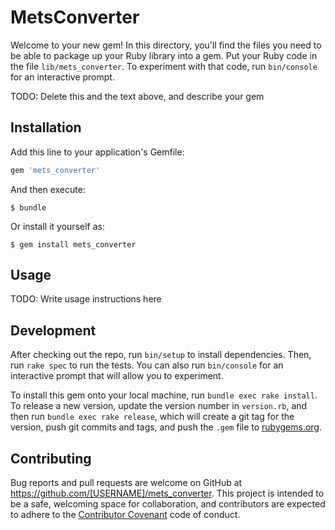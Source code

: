# MetsConverter

Welcome to your new gem! In this directory, you'll find the files you need to be able to package up your Ruby library into a gem. Put your Ruby code in the file `lib/mets_converter`. To experiment with that code, run `bin/console` for an interactive prompt.

TODO: Delete this and the text above, and describe your gem

## Installation

Add this line to your application's Gemfile:

```ruby
gem 'mets_converter'
```

And then execute:

    $ bundle

Or install it yourself as:

    $ gem install mets_converter

## Usage

TODO: Write usage instructions here

## Development

After checking out the repo, run `bin/setup` to install dependencies. Then, run `rake spec` to run the tests. You can also run `bin/console` for an interactive prompt that will allow you to experiment.

To install this gem onto your local machine, run `bundle exec rake install`. To release a new version, update the version number in `version.rb`, and then run `bundle exec rake release`, which will create a git tag for the version, push git commits and tags, and push the `.gem` file to [rubygems.org](https://rubygems.org).

## Contributing

Bug reports and pull requests are welcome on GitHub at https://github.com/[USERNAME]/mets_converter. This project is intended to be a safe, welcoming space for collaboration, and contributors are expected to adhere to the [Contributor Covenant](http://contributor-covenant.org) code of conduct.

